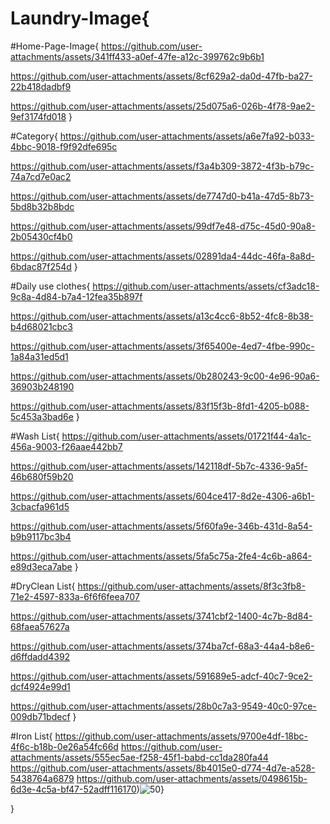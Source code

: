 # Laundry-Image{
#Home-Page-Image{
https://github.com/user-attachments/assets/341ff433-a0ef-47fe-a12c-399762c9b6b1

https://github.com/user-attachments/assets/8cf629a2-da0d-47fb-ba27-22b418dadbf9

https://github.com/user-attachments/assets/25d075a6-026b-4f78-9ae2-9ef3174fd018
}


#Category{
https://github.com/user-attachments/assets/a6e7fa92-b033-4bbc-9018-f9f92dfe695c
     
https://github.com/user-attachments/assets/f3a4b309-3872-4f3b-b79c-74a7cd7e0ac2
     
https://github.com/user-attachments/assets/de7747d0-b41a-47d5-8b73-5bd8b32b8bdc

https://github.com/user-attachments/assets/99df7e48-d75c-45d0-90a8-2b05430cf4b0

https://github.com/user-attachments/assets/02891da4-44dc-46fa-8a8d-6bdac87f254d
}


#Daily use clothes{
https://github.com/user-attachments/assets/cf3adc18-9c8a-4d84-b7a4-12fea35b897f

https://github.com/user-attachments/assets/a13c4cc6-8b52-4fc8-8b38-b4d68021cbc3

https://github.com/user-attachments/assets/3f65400e-4ed7-4fbe-990c-1a84a31ed5d1

https://github.com/user-attachments/assets/0b280243-9c00-4e96-90a6-36903b248190

https://github.com/user-attachments/assets/83f15f3b-8fd1-4205-b088-5c453a3bad6e
}


#Wash List{
https://github.com/user-attachments/assets/01721f44-4a1c-456a-9003-f26aae442bb7

https://github.com/user-attachments/assets/142118df-5b7c-4336-9a5f-46b680f59b20

https://github.com/user-attachments/assets/604ce417-8d2e-4306-a6b1-3cbacfa961d5

https://github.com/user-attachments/assets/5f60fa9e-346b-431d-8a54-b9b9117bc3b4

https://github.com/user-attachments/assets/5fa5c75a-2fe4-4c6b-a864-e89d3eca7abe
}


#DryClean List{
https://github.com/user-attachments/assets/8f3c3fb8-71e2-4597-833a-6f6f6feea707

https://github.com/user-attachments/assets/3741cbf2-1400-4c7b-8d84-68faea57627a

https://github.com/user-attachments/assets/374ba7cf-68a3-44a4-b8e6-d6ffdadd4392

https://github.com/user-attachments/assets/591689e5-adcf-40c7-9ce2-dcf4924e99d1

https://github.com/user-attachments/assets/28b0c7a3-9549-40c0-97ce-009db71bdecf
}


#Iron List{
https://github.com/user-attachments/assets/9700e4df-18bc-4f6c-b18b-0e26a54fc66d
https://github.com/user-attachments/assets/555ec5ae-f258-45f1-babd-cc1da280fa44
https://github.com/user-attachments/assets/8b4015e0-d774-4d7e-a528-5438764a6879
https://github.com/user-attachments/assets/0498615b-6d3e-4c5a-bf47-52adff116170)![50](https://github.com/user-attachments/assets/a6b4e122-0e83-4ecb-bed9-f41fd576b297)}

}
